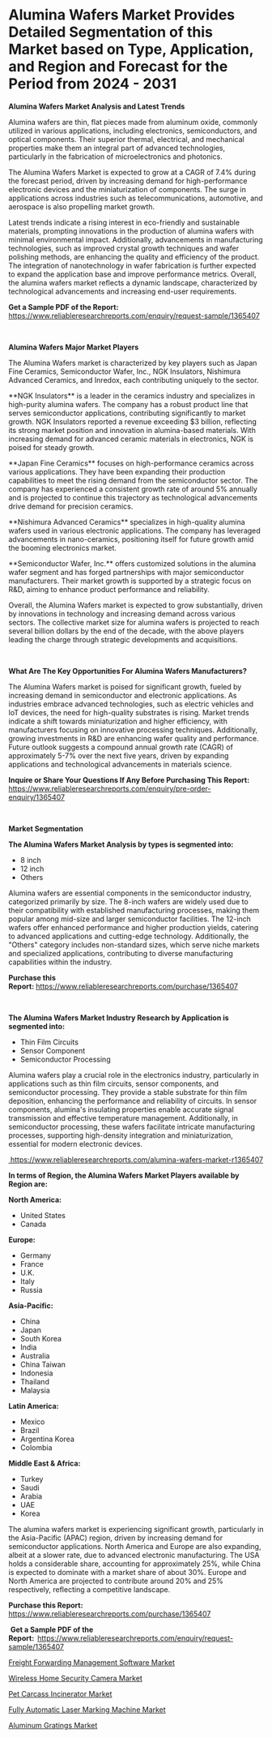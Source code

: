 <p><h1>Alumina Wafers Market Provides Detailed Segmentation of this Market based on Type, Application, and Region and Forecast for the Period from 2024 - 2031</h1></p><p><strong>Alumina Wafers Market Analysis and Latest Trends</strong></p>
<p><p>Alumina wafers are thin, flat pieces made from aluminum oxide, commonly utilized in various applications, including electronics, semiconductors, and optical components. Their superior thermal, electrical, and mechanical properties make them an integral part of advanced technologies, particularly in the fabrication of microelectronics and photonics. </p><p>The Alumina Wafers Market is expected to grow at a CAGR of 7.4% during the forecast period, driven by increasing demand for high-performance electronic devices and the miniaturization of components. The surge in applications across industries such as telecommunications, automotive, and aerospace is also propelling market growth. </p><p>Latest trends indicate a rising interest in eco-friendly and sustainable materials, prompting innovations in the production of alumina wafers with minimal environmental impact. Additionally, advancements in manufacturing technologies, such as improved crystal growth techniques and wafer polishing methods, are enhancing the quality and efficiency of the product. The integration of nanotechnology in wafer fabrication is further expected to expand the application base and improve performance metrics. Overall, the alumina wafers market reflects a dynamic landscape, characterized by technological advancements and increasing end-user requirements.</p></p>
<p><strong>Get a Sample PDF of the Report:&nbsp;</strong> <a href="https://www.reliableresearchreports.com/enquiry/request-sample/1365407?utm_campaign=7&utm_medium=2&utm_source=Github&utm_content=ia&utm_term=06122024&utm_id=alumina-wafers">https://www.reliableresearchreports.com/enquiry/request-sample/1365407</a></p>
<p>&nbsp;</p>
<p><strong>Alumina Wafers Major Market Players</strong></p>
<p><p>The Alumina Wafers market is characterized by key players such as Japan Fine Ceramics, Semiconductor Wafer, Inc., NGK Insulators, Nishimura Advanced Ceramics, and Inredox, each contributing uniquely to the sector.</p><p>**NGK Insulators** is a leader in the ceramics industry and specializes in high-purity alumina wafers. The company has a robust product line that serves semiconductor applications, contributing significantly to market growth. NGK Insulators reported a revenue exceeding $3 billion, reflecting its strong market position and innovation in alumina-based materials. With increasing demand for advanced ceramic materials in electronics, NGK is poised for steady growth.</p><p>**Japan Fine Ceramics** focuses on high-performance ceramics across various applications. They have been expanding their production capabilities to meet the rising demand from the semiconductor sector. The company has experienced a consistent growth rate of around 5% annually and is projected to continue this trajectory as technological advancements drive demand for precision ceramics.</p><p>**Nishimura Advanced Ceramics** specializes in high-quality alumina wafers used in various electronic applications. The company has leveraged advancements in nano-ceramics, positioning itself for future growth amid the booming electronics market.</p><p>**Semiconductor Wafer, Inc.** offers customized solutions in the alumina wafer segment and has forged partnerships with major semiconductor manufacturers. Their market growth is supported by a strategic focus on R&D, aiming to enhance product performance and reliability.</p><p>Overall, the Alumina Wafers market is expected to grow substantially, driven by innovations in technology and increasing demand across various sectors. The collective market size for alumina wafers is projected to reach several billion dollars by the end of the decade, with the above players leading the charge through strategic developments and acquisitions.</p></p>
<p>&nbsp;</p>
<p><strong>What Are The Key Opportunities For Alumina Wafers Manufacturers?</strong></p>
<p><p>The Alumina Wafers market is poised for significant growth, fueled by increasing demand in semiconductor and electronic applications. As industries embrace advanced technologies, such as electric vehicles and IoT devices, the need for high-quality substrates is rising. Market trends indicate a shift towards miniaturization and higher efficiency, with manufacturers focusing on innovative processing techniques. Additionally, growing investments in R&D are enhancing wafer quality and performance. Future outlook suggests a compound annual growth rate (CAGR) of approximately 5-7% over the next five years, driven by expanding applications and technological advancements in materials science.</p></p>
<p><strong>Inquire or Share Your Questions If Any Before Purchasing This Report:</strong> <a href="https://www.reliableresearchreports.com/enquiry/pre-order-enquiry/1365407?utm_campaign=7&utm_medium=2&utm_source=Github&utm_content=ia&utm_term=06122024&utm_id=alumina-wafers">https://www.reliableresearchreports.com/enquiry/pre-order-enquiry/1365407</a></p>
<p>&nbsp;</p>
<p><strong>Market Segmentation</strong></p>
<p><strong>The Alumina Wafers Market Analysis by types is segmented into:</strong></p>
<p><ul><li>8 inch</li><li>12 inch</li><li>Others</li></ul></p>
<p><p>Alumina wafers are essential components in the semiconductor industry, categorized primarily by size. The 8-inch wafers are widely used due to their compatibility with established manufacturing processes, making them popular among mid-size and larger semiconductor facilities. The 12-inch wafers offer enhanced performance and higher production yields, catering to advanced applications and cutting-edge technology. Additionally, the "Others" category includes non-standard sizes, which serve niche markets and specialized applications, contributing to diverse manufacturing capabilities within the industry.</p></p>
<p><strong>Purchase this Report:&nbsp;</strong><a href="https://www.reliableresearchreports.com/purchase/1365407?utm_campaign=7&utm_medium=2&utm_source=Github&utm_content=ia&utm_term=06122024&utm_id=alumina-wafers">https://www.reliableresearchreports.com/purchase/1365407</a></p>
<p>&nbsp;</p>
<p><strong>The Alumina Wafers Market Industry Research by Application is segmented into:</strong></p>
<p><ul><li>Thin Film Circuits</li><li>Sensor Component</li><li>Semiconductor Processing</li></ul></p>
<p><p>Alumina wafers play a crucial role in the electronics industry, particularly in applications such as thin film circuits, sensor components, and semiconductor processing. They provide a stable substrate for thin film deposition, enhancing the performance and reliability of circuits. In sensor components, alumina's insulating properties enable accurate signal transmission and effective temperature management. Additionally, in semiconductor processing, these wafers facilitate intricate manufacturing processes, supporting high-density integration and miniaturization, essential for modern electronic devices.</p></p>
<p><a href="https://www.reliableresearchreports.com/alumina-wafers-market-r1365407?utm_campaign=7&utm_medium=2&utm_source=Github&utm_content=ia&utm_term=06122024&utm_id=alumina-wafers">&nbsp;https://www.reliableresearchreports.com/alumina-wafers-market-r1365407</a></p>
<p><strong>In terms of Region, the Alumina Wafers Market Players available by Region are:</strong></p>
<p>
    <p> <strong> North America: </strong>
        <ul>
            <li>United States</li>
            <li>Canada</li>
        </ul>
        </p> 
    <p> <strong> Europe: </strong>
        <ul>
            <li>Germany</li>
            <li>France</li>
            <li>U.K.</li>
            <li>Italy</li>
            <li>Russia</li>
        </ul>
        </p> 
    <p> <strong> Asia-Pacific: </strong>
        <ul>
            <li>China</li>
            <li>Japan</li>
            <li>South Korea</li>
            <li>India</li>
            <li>Australia</li>
            <li>China Taiwan</li>
            <li>Indonesia</li>
            <li>Thailand</li>
            <li>Malaysia</li>
        </ul>
        </p> 
    <p> <strong> Latin America: </strong>
        <ul>
            <li>Mexico</li>
            <li>Brazil</li>
            <li>Argentina Korea</li>
            <li>Colombia</li>
        </ul>
        </p> 
    <p> <strong> Middle East & Africa: </strong>
        <ul>
            <li>Turkey</li>
            <li>Saudi</li>
            <li>Arabia</li>
            <li>UAE</li>
            <li>Korea</li>
        </ul>
    </p>
    </p>
<p><p>The alumina wafers market is experiencing significant growth, particularly in the Asia-Pacific (APAC) region, driven by increasing demand for semiconductor applications. North America and Europe are also expanding, albeit at a slower rate, due to advanced electronic manufacturing. The USA holds a considerable share, accounting for approximately 25%, while China is expected to dominate with a market share of about 30%. Europe and North America are projected to contribute around 20% and 25% respectively, reflecting a competitive landscape.</p></p>
<p><strong>Purchase this Report: </strong><a href="https://www.reliableresearchreports.com/purchase/1365407?utm_campaign=7&utm_medium=2&utm_source=Github&utm_content=ia&utm_term=06122024&utm_id=alumina-wafers">https://www.reliableresearchreports.com/purchase/1365407</a></p>
<p>&nbsp;<strong>Get a Sample PDF of the Report:&nbsp;&nbsp;</strong><a href="https://www.reliableresearchreports.com/enquiry/request-sample/1365407?utm_campaign=7&utm_medium=2&utm_source=Github&utm_content=ia&utm_term=06122024&utm_id=alumina-wafers">https://www.reliableresearchreports.com/enquiry/request-sample/1365407</a></p>
<p><strong></strong></p>
<p><p><a href="https://www.linkedin.com/pulse/in-depth-analysis-freight-forwarding-management-software-market-r0suf?utm_campaign=7&utm_medium=2&utm_source=Github&utm_content=ia&utm_term=06122024&utm_id=alumina-wafers">Freight Forwarding Management Software Market</a></p><p><a href="https://github.com/Krish2023na/Market-Research-Report-List-6/blob/main/wireless-home-security-camera-market.md?utm_campaign=7&utm_medium=2&utm_source=Github&utm_content=ia&utm_term=06122024&utm_id=alumina-wafers">Wireless Home Security Camera Market</a></p><p><a href="https://issuu.com/reportprime-2/docs/pet-carcass-incinerator-market-size-2030.pptx?utm_campaign=7&utm_medium=2&utm_source=Github&utm_content=ia&utm_term=06122024&utm_id=alumina-wafers">Pet Carcass Incinerator Market</a></p><p><a href="https://issuu.com/reportprime-2/docs/fully-automatic-laser-marking-machine-market-size-?utm_campaign=7&utm_medium=2&utm_source=Github&utm_content=ia&utm_term=06122024&utm_id=alumina-wafers">Fully Automatic Laser Marking Machine Market</a></p><p><a href="https://github.com/bmorecock/Market-Research-Report-List-5/blob/main/aluminum-gratings-market.md?utm_campaign=7&utm_medium=2&utm_source=Github&utm_content=ia&utm_term=06122024&utm_id=alumina-wafers">Aluminum Gratings Market</a></p></p>